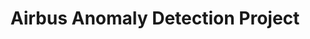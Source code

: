 ---
title: "Airbus Anomaly Detection Project"
excerpt: "- Interpolation - Spline
- Frequency Domain - Fast Fourier Transformation
- OneClassSVM / Isolation Forest /Local Outlier Factor + PCA/Kernel PCA
- VAE latent space visualization"
git_url: "https://wangyangparis.github.io/AirbusAnomalyDetectionProject/"
image: "https://raw.githubusercontent.com/wangyangparis/AirbusAnomalyDetectionProject/master/Images/spectrum.png"
publish: true
---